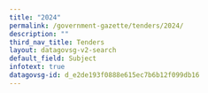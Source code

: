 ```yaml
---
title: "2024"
permalink: /government-gazette/tenders/2024/
description: ""
third_nav_title: Tenders
layout: datagovsg-v2-search
default_field: Subject
infotext: true
datagovsg-id: d_e2de193f0888e615ec7b6b12f099db16
---
```

